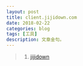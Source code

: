 ```yaml
---
layout: post
title: client.jijidown.com
date: 2018-02-22
categories: blog
tags: [工具]
description: 文章金句。
---
```



>1. [jijidown](http://client.jijidown.com/history.html)  
